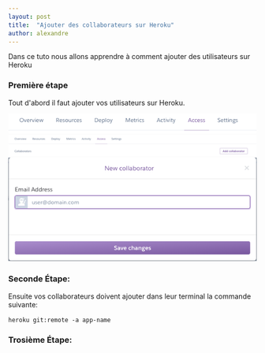 ```yaml
---
layout: post
title:  "Ajouter des collaborateurs sur Heroku"
author: alexandre
---
```


Dans ce tuto nous allons apprendre à comment ajouter des utilisateurs sur Heroku

### Première étape

Tout d'abord il faut ajouter vos utilisateurs sur Heroku.

![Allez dans l'onglet Access](/assets/images/heroku-tabs.png)
![Cliquer sur Add Collaborator](/assets/images/heroku-button.png)
![Ajoutez son email rattaché à son compte Heroku](/assets/images/heroku-email.png)

### Seconde Étape:

Ensuite vos collaborateurs doivent ajouter dans leur terminal la commande suivante:

```
heroku git:remote -a app-name
```

### Trosième Étape:


